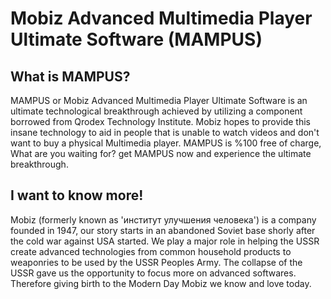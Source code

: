 # Mobiz Advanced Multimedia Player Ultimate Software (MAMPUS)
## What is MAMPUS?

MAMPUS or Mobiz Advanced Multimedia Player Ultimate Software is an ultimate technological breakthrough achieved by utilizing a component borrowed from Qrodex Technology Institute. Mobiz hopes to provide this insane technology to aid in people that is unable to watch videos and don't want to buy a physical Multimedia player. MAMPUS is %100 free of charge, What are you waiting for? get MAMPUS now and experience the ultimate breakthrough.

## I want to know more!

Mobiz (formerly known as 'институт улучшения человека') is a company founded in 1947, our story starts in an abandoned Soviet base shorly after the cold war against USA started. We play a major role in helping the USSR create advanced technologies from common household products to weaponries to be used by the USSR Peoples Army. The collapse of the USSR gave us the opportunity to focus more on advanced softwares. Therefore giving birth to the Modern Day Mobiz we know and love today.
